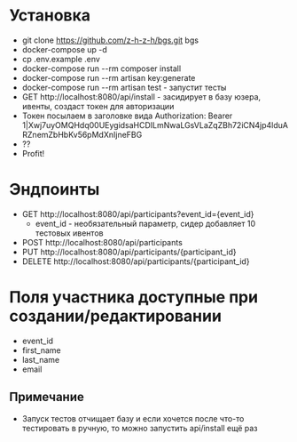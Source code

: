 # Установка
* git clone https://github.com/z-h-z-h/bgs.git bgs
* docker-compose up -d
* cp .env.example .env
* docker-compose run --rm composer install
* docker-compose run --rm artisan key:generate
* docker-compose run --rm artisan test - запустит тесты
* GET http://localhost:8080/api/install - засидирует в базу юзера, ивенты, создаст токен для авторизации
* Токен посылаем в заголовке вида Authorization: Bearer 1|Xwj7uyOMQHdq00UEygidsaHCDILmNwaLGsVLaZqZBh72iCN4jp4lduARZnemZbHbKv56pMdXnIjneFBG
* ??
* Profit!

# Эндпоинты
* GET http://localhost:8080/api/participants?event_id={event_id}
   * event_id - необязательный параметр, сидер добавляет 10 тестовых ивентов
* POST http://localhost:8080/api/participants
* PUT http://localhost:8080/api/participants/{participant_id}
* DELETE http://localhost:8080/api/participants/{participant_id}

# Поля участника доступные при создании/редактировании
* event_id
* first_name
* last_name
* email

## Примечание
* Запуск тестов отчищает базу и если хочется после что-то тестировать в ручную, то можно запустить api/install ещё раз

